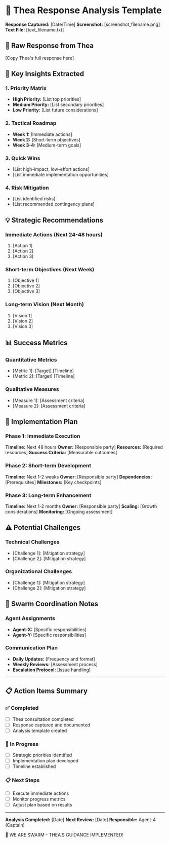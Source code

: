# 🌟 Thea Response Analysis Template

**Response Captured:** [Date/Time]
**Screenshot:** [screenshot_filename.png]
**Text File:** [text_filename.txt]

## 📝 Raw Response from Thea
[Copy Thea's full response here]

## 🎯 Key Insights Extracted

### 1. Priority Matrix
- **High Priority:** [List top priorities]
- **Medium Priority:** [List secondary priorities]
- **Low Priority:** [List future considerations]

### 2. Tactical Roadmap
- **Week 1:** [Immediate actions]
- **Week 2:** [Short-term objectives]
- **Week 3-4:** [Medium-term goals]

### 3. Quick Wins
- [List high-impact, low-effort actions]
- [List immediate implementation opportunities]

### 4. Risk Mitigation
- [List identified risks]
- [List recommended contingency plans]

## 💡 Strategic Recommendations

### Immediate Actions (Next 24-48 hours)
1. [Action 1]
2. [Action 2]
3. [Action 3]

### Short-term Objectives (Next Week)
1. [Objective 1]
2. [Objective 2]
3. [Objective 3]

### Long-term Vision (Next Month)
1. [Vision 1]
2. [Vision 2]
3. [Vision 3]

## 📊 Success Metrics

### Quantitative Metrics
- [Metric 1]: [Target] [Timeline]
- [Metric 2]: [Target] [Timeline]

### Qualitative Measures
- [Measure 1]: [Assessment criteria]
- [Measure 2]: [Assessment criteria]

## 🔄 Implementation Plan

### Phase 1: Immediate Execution
**Timeline:** Next 48 hours
**Owner:** [Responsible party]
**Resources:** [Required resources]
**Success Criteria:** [Measurable outcomes]

### Phase 2: Short-term Development
**Timeline:** Next 1-2 weeks
**Owner:** [Responsible party]
**Dependencies:** [Prerequisites]
**Milestones:** [Key checkpoints]

### Phase 3: Long-term Enhancement
**Timeline:** Next 1-2 months
**Owner:** [Responsible party]
**Scaling:** [Growth considerations]
**Monitoring:** [Ongoing assessment]

## ⚠️ Potential Challenges

### Technical Challenges
- [Challenge 1]: [Mitigation strategy]
- [Challenge 2]: [Mitigation strategy]

### Organizational Challenges
- [Challenge 1]: [Mitigation strategy]
- [Challenge 2]: [Mitigation strategy]

## 🐝 Swarm Coordination Notes

### Agent Assignments
- **Agent-X:** [Specific responsibilities]
- **Agent-Y:** [Specific responsibilities]

### Communication Plan
- **Daily Updates:** [Frequency and format]
- **Weekly Reviews:** [Assessment process]
- **Escalation Protocol:** [Issue handling]

---

## 📋 Action Items Summary

### ✅ Completed
- [ ] Thea consultation completed
- [ ] Response captured and documented
- [ ] Analysis template created

### 🔄 In Progress
- [ ] Strategic priorities identified
- [ ] Implementation plan developed
- [ ] Timeline established

### 📋 Next Steps
- [ ] Execute immediate actions
- [ ] Monitor progress metrics
- [ ] Adjust plan based on results

---

**Analysis Completed:** [Date]
**Next Review:** [Date]
**Responsible:** Agent-4 (Captain)

🐝 WE ARE SWARM - THEA'S GUIDANCE IMPLEMENTED!
